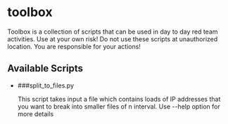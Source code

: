 # toolbox
Toolbox is a collection of scripts that can be used in day to day red team activities. Use at your own risk! Do not use these scripts at unauthorized location. You are responsible for your actions!

## Available Scripts
- ###split_to_files.py
  
  This script takes input a file which contains loads of IP addresses that you want to break into smaller files of n interval. Use --help option for more details 
